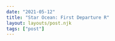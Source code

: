 ```yaml
---
date: "2021-05-12"
title: "Star Ocean: First Departure R"
layout: layouts/post.njk
tags: ["post"]
---
```

